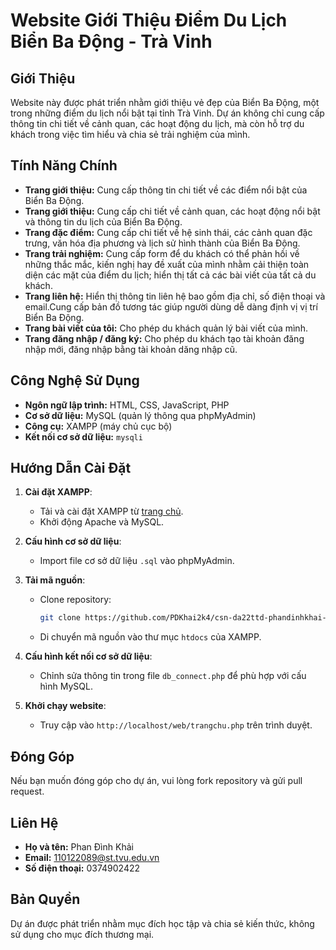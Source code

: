 # Website Giới Thiệu Điểm Du Lịch Biển Ba Động - Trà Vinh

## Giới Thiệu
Website này được phát triển nhằm giới thiệu vẻ đẹp của Biển Ba Động, một trong những điểm du lịch nổi bật tại tỉnh Trà Vinh. Dự án không chỉ cung cấp thông tin chi tiết về cảnh quan, các hoạt động du lịch, mà còn hỗ trợ du khách trong việc tìm hiểu và chia sẻ trải nghiệm của mình.

## Tính Năng Chính
- **Trang giới thiệu:** Cung cấp thông tin chi tiết về các điểm nổi bật của Biển Ba Động.
- **Trang giới thiệu:** Cung cấp chi tiết về cảnh quan, các hoạt động nổi bật và thông tin du lịch của Biển Ba Động.
- **Trang đặc điểm:** Cung cấp chi tiết về hệ sinh thái, các cảnh quan đặc trưng, văn hóa địa phương và lịch sử hình thành của Biển Ba Động.
- **Trang trải nghiệm:** Cung cấp form để du khách có thể phản hồi về những thắc mắc, kiến nghị hay đề xuất của mình nhằm cải thiện toàn diện các mặt của điểm du lịch; hiển thị tất cả các bài viết của tất cả du khách.
- **Trang liên hệ:** Hiển thị thông tin liên hệ bao gồm địa chỉ, số điện thoại và email.Cung cấp bản đồ tương tác giúp người dùng dễ dàng định vị vị trí Biển Ba Động.
- **Trang bài viết của tôi:** Cho phép du khách quản lý bài viết của mình.
- **Trang đăng nhập / đăng ký:** Cho phép du khách tạo tài khoản đăng nhập mới, đăng nhập bằng tài khoản dăng nhập cũ.

  
## Công Nghệ Sử Dụng
- **Ngôn ngữ lập trình:** HTML, CSS, JavaScript, PHP
- **Cơ sở dữ liệu:** MySQL (quản lý thông qua phpMyAdmin)
- **Công cụ:** XAMPP (máy chủ cục bộ)
- **Kết nối cơ sở dữ liệu:** `mysqli`

## Hướng Dẫn Cài Đặt
1. **Cài đặt XAMPP**:
   - Tải và cài đặt XAMPP từ [trang chủ](https://www.apachefriends.org/index.html).
   - Khởi động Apache và MySQL.

2. **Cấu hình cơ sở dữ liệu**:
   - Import file cơ sở dữ liệu `.sql` vào phpMyAdmin.

3. **Tải mã nguồn**:
   - Clone repository:
     ```bash
     git clone https://github.com/PDKhai2k4/csn-da22ttd-phandinhkhai-thietkewebsitegioithieudiemdulichbienbadongtaitravinh-htmlcssjavascriptphp.git
     ```
   - Di chuyển mã nguồn vào thư mục `htdocs` của XAMPP.

4. **Cấu hình kết nối cơ sở dữ liệu**:
   - Chỉnh sửa thông tin trong file `db_connect.php` để phù hợp với cấu hình MySQL.

5. **Khởi chạy website**:
   - Truy cập vào `http://localhost/web/trangchu.php` trên trình duyệt.


## Đóng Góp
Nếu bạn muốn đóng góp cho dự án, vui lòng fork repository và gửi pull request.

## Liên Hệ
- **Họ và tên:** Phan Đình Khải
- **Email:** 110122089@st.tvu.edu.vn
- **Số điện thoại:** 0374902422

## Bản Quyền
Dự án được phát triển nhằm mục đích học tập và chia sẻ kiến thức, không sử dụng cho mục đích thương mại.
